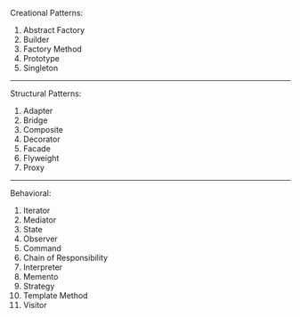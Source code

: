 Creational Patterns:

1. Abstract Factory
2. Builder
3. Factory Method
4. Prototype
5. Singleton

*********************

Structural Patterns:

1. Adapter
2. Bridge
3. Composite
4. Decorator
5. Facade
6. Flyweight
7. Proxy

*********************

Behavioral:

1. Iterator
2. Mediator
3. State
4. Observer
5. Command
6. Chain of Responsibility
7. Interpreter
8. Memento
9. Strategy
10. Template Method
11. Visitor
